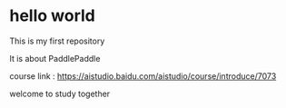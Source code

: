 # hello world

This is my first repository

It is about PaddlePaddle

course link : https://aistudio.baidu.com/aistudio/course/introduce/7073

welcome to study together
